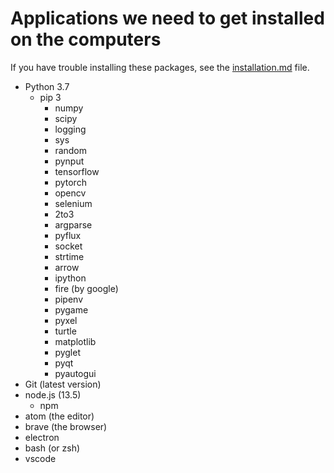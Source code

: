 # Applications we need to get installed on the computers

If you have trouble installing these packages, see the [installation.md](installation.md) file.     

- Python 3.7
  - pip 3
    - numpy
    - scipy
    - logging
    - sys
    - random
    - pynput
    - tensorflow
    - pytorch
    - opencv
    - selenium
    - 2to3
    - argparse
    - pyflux
    - socket
    - strtime
    - arrow
    - ipython
    - fire (by google)
    - pipenv
    - pygame
    - pyxel
    - turtle
    - matplotlib
    - pyglet
    - pyqt
    - pyautogui
- Git (latest version)
- node.js (13.5)
  - npm
- atom (the editor)
- brave (the browser)
- electron
- bash (or zsh)
- vscode
